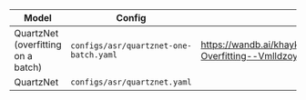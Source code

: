 | Model | Config | W&B Report |
| --- | --- | --- |
| QuartzNet (overfitting on a batch) | `configs/asr/quartznet-one-batch.yaml` | https://wandb.ai/khaykingleb/asr_quartznet_check/reports/QuartzNet-Overfitting--VmlldzoyNjEzMjU5|
| QuartzNet | `configs/asr/quartznet.yaml` |  |
